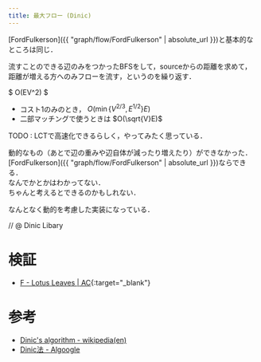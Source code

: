```yaml
---
title: 最大フロー (Dinic)
---
```


[FordFulkerson]({{ "graph/flow/FordFulkerson" | absolute_url }})と基本的なところは同じ．

流すことのできる辺のみをつかったBFSをして，sourceからの距離を求めて，  
距離が増える方へのみフローを流す，というのを繰り返す．

$ O(EV^2) $

* コスト1のみのとき， $O(\min\{V^{2/3}, E^{1/2}\}E)$
* 二部マッチングで使うときは $O(\sqrt{V}E)$

TODO : LCTで高速化できるらしく，やってみたく思っている．

動的なもの（あとで辺の重みや辺自体が減ったり増えたり）ができなかった．  
[FordFulkerson]({{ "graph/flow/FordFulkerson" | absolute_url }})ならできる．  
なんでかとかはわかってない．  
ちゃんと考えるとできるのかもしれない．

なんとなく動的を考慮した実装になっている．

// @ Dinic Libary

# 検証

* [F - Lotus Leaves \| AC](https://beta.atcoder.jp/contests/arc074/submissions/2141547){:target="_blank"}<!--_-->


# 参考

* [Dinic's algorithm - wikipedia(en)](https://en.wikipedia.org/wiki/Dinic%27s_algorithm)
* [Dinic法 - Algoogle](http://algoogle.hadrori.jp/algorithm/dinic.html)


